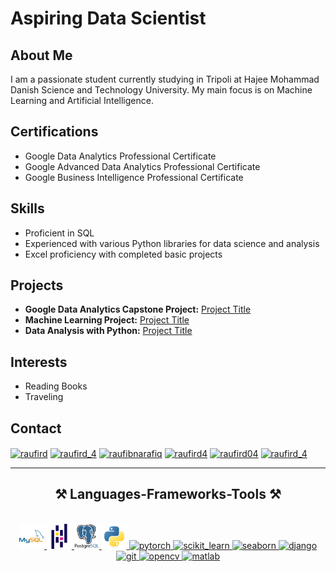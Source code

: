 # Aspiring Data Scientist

## About Me
I am a passionate student currently studying in Tripoli at Hajee Mohammad Danish Science and Technology University. My main focus is on Machine Learning and Artificial Intelligence.

## Certifications
- Google Data Analytics Professional Certificate
- Google Advanced Data Analytics Professional Certificate
- Google Business Intelligence Professional Certificate

## Skills
- Proficient in SQL
- Experienced with various Python libraries for data science and analysis
- Excel proficiency with completed basic projects

## Projects
- **Google Data Analytics Capstone Project:** [Project Title](link)
- **Machine Learning Project:** [Project Title](link)
- **Data Analysis with Python:** [Project Title](link)

## Interests
- Reading Books
- Traveling

## Contact



<div align="left"> 
    <a href="mailto:raufird4@gmail.com">
    <img align="center" src="https://www.svgrepo.com/show/477054/email-download.svg" alt="raufird" height="60" width="40" target="_blank" /></a>
    <a href="https://twitter.com/raufird_4" target="blank"><img align="center" src="https://raw.githubusercontent.com/rahuldkjain/github-profile-readme-generator/master/src/images/icons/Social/twitter.svg" alt="raufird_4" height="30" width="40" target="_blank" /></a>
    <a href="https://linkedin.com/in/raufibnarafiq" target="blank"><img align="center" src="https://raw.githubusercontent.com/rahuldkjain/github-profile-readme-generator/master/src/images/icons/Social/linked-in-alt.svg" alt="raufibnarafiq" height="30" width="40" /></a>
    <a href="https://kaggle.com/raufird4" target="blank"><img align="center" src="https://raw.githubusercontent.com/rahuldkjain/github-profile-readme-generator/master/src/images/icons/Social/kaggle.svg" alt="raufird4" height="30" width="40" target="_blank" /></a>
    <a href="https://fb.com/raufird04" target="blank"><img align="center" src="https://raw.githubusercontent.com/rahuldkjain/github-profile-readme-generator/master/src/images/icons/Social/facebook.svg" alt="raufird04" height="30" width="40" target="_blank" /></a>
  <a href="https://raufird.github.io" target="_blank">
     <img align="center" src="https://www.svgrepo.com/show/429905/portfolio-my-profile-browser.svg" alt="raufird_4" height="40" width="40" target="_blank" /> <!-- sqlite, safari, google-chrome are other good icon options -->
  </a>
</div>
<hr/>
<h2 align="center">⚒️ Languages-Frameworks-Tools ⚒️</h2>
<br/>
<div align="center">
<a href="https://www.mysql.com/" target="_blank" rel="noreferrer"> <img src="https://raw.githubusercontent.com/devicons/devicon/master/icons/mysql/mysql-original-wordmark.svg" alt="mysql" width="40" height="40"/> </a>  <a href="https://pandas.pydata.org/" target="_blank" rel="noreferrer"> <img src="https://raw.githubusercontent.com/devicons/devicon/2ae2a900d2f041da66e950e4d48052658d850630/icons/pandas/pandas-original.svg" alt="pandas" width="40" height="40"/> </a> <a href="https://www.postgresql.org" target="_blank" rel="noreferrer"> <img src="https://raw.githubusercontent.com/devicons/devicon/master/icons/postgresql/postgresql-original-wordmark.svg" alt="postgresql" width="40" height="40"/> </a> <a href="https://www.python.org" target="_blank" rel="noreferrer"> <img src="https://raw.githubusercontent.com/devicons/devicon/master/icons/python/python-original.svg" alt="python" width="40" height="40"/> </a> <a href="https://pytorch.org/" target="_blank" rel="noreferrer"> <img src="https://www.vectorlogo.zone/logos/pytorch/pytorch-icon.svg" alt="pytorch" width="40" height="40"/> </a> <a href="https://scikit-learn.org/" target="_blank" rel="noreferrer"> <img src="https://upload.wikimedia.org/wikipedia/commons/0/05/Scikit_learn_logo_small.svg" alt="scikit_learn" width="40" height="40"/> </a> <a href="https://seaborn.pydata.org/" target="_blank" rel="noreferrer"> <img src="https://seaborn.pydata.org/_images/logo-mark-lightbg.svg" alt="seaborn" width="40" height="40"/> </a><a href="https://www.djangoproject.com/" target="_blank" rel="noreferrer"> <img src="https://cdn.worldvectorlogo.com/logos/django.svg" alt="django" width="40" height="40"/> </a> <a href="https://git-scm.com/" target="_blank" rel="noreferrer"> <img src="https://www.vectorlogo.zone/logos/git-scm/git-scm-icon.svg" alt="git" width="40" height="40"/> </a><a href="https://opencv.org/" target="_blank" rel="noreferrer"> <img src="https://www.vectorlogo.zone/logos/opencv/opencv-icon.svg" alt="opencv" width="40" height="40"/> </a> <a href="https://www.mathworks.com/" target="_blank" rel="noreferrer"> <img src="https://upload.wikimedia.org/wikipedia/commons/2/21/Matlab_Logo.png" alt="matlab" width="40" height="40"/> </a>
</div>



